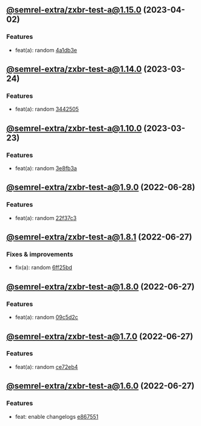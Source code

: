## [@semrel-extra/zxbr-test-a@1.15.0](https://github.com/semrel-extra/demo-zx-bulk-release/compare/2023.3.24-semrel-extra.zxbr-test-a.1.14.0-f0...2023.4.2-semrel-extra.zxbr-test-a.1.15.0-f0) (2023-04-02)

### Features
* feat(a): random [4a1db3e](https://github.com/semrel-extra/demo-zx-bulk-release/commit/4a1db3e39b822e4060446406045e82a41e0c8847)

## [@semrel-extra/zxbr-test-a@1.14.0](https://github.com/semrel-extra/demo-zx-bulk-release/compare/2023.3.24-semrel-extra.zxbr-test-a.1.13.0-f0...2023.3.24-semrel-extra.zxbr-test-a.1.14.0-f0) (2023-03-24)

### Features
* feat(a): random [3442505](https://github.com/semrel-extra/demo-zx-bulk-release/commit/3442505c878358a8e78e651b174ff979fe9cb751)

## [@semrel-extra/zxbr-test-a@1.10.0](https://github.com/semrel-extra/demo-zx-bulk-release/compare/2022.6.28-semrel-extra.zxbr-test-a.1.9.0-f0...2023.3.23-semrel-extra.zxbr-test-a.1.10.0-f0) (2023-03-23)

### Features
* feat(a): random [3e8fb3a](https://github.com/semrel-extra/demo-zx-bulk-release/commit/3e8fb3ab33170857e864fc32d7e49ba30f6d52a5)

## [@semrel-extra/zxbr-test-a@1.9.0](https://github.com/semrel-extra/demo-zx-bulk-release/compare/2022.6.27-semrel-extra.zxbr-test-a.1.8.1-f0...2022.6.28-semrel-extra.zxbr-test-a.1.9.0-f0) (2022-06-28)

### Features
* feat(a): random [22f37c3](https://github.com/semrel-extra/demo-zx-bulk-release/commit/22f37c3d9aea40b92454f717bd1736a47e3ac971)

## [@semrel-extra/zxbr-test-a@1.8.1](https://github.com/semrel-extra/demo-zx-bulk-release/compare/2022.6.27-semrel-extra.zxbr-test-a.1.8.0-f0...2022.6.27-semrel-extra.zxbr-test-a.1.8.1-f0) (2022-06-27)

### Fixes & improvements
* fix(a): random [6ff25bd](https://github.com/semrel-extra/demo-zx-bulk-release/commit/6ff25bd421755b929ef2b58f35c727670fd93849)

## [@semrel-extra/zxbr-test-a@1.8.0](https://github.com/semrel-extra/demo-zx-bulk-release/compare/2022.6.27-semrel-extra.zxbr-test-a.1.7.0-f0...2022.6.27-semrel-extra.zxbr-test-a.1.8.0-f0) (2022-06-27)

### Features
* feat(a): random [09c5d2c](https://github.com/semrel-extra/demo-zx-bulk-release/commit/09c5d2c0bbcae4fdae250fdebebe2f1f39ed21d5)

## [@semrel-extra/zxbr-test-a@1.7.0](https://github.com/semrel-extra/demo-zx-bulk-release/compare/2022.6.27-semrel-extra.zxbr-test-a.1.6.0-f0...2022.6.27-semrel-extra.zxbr-test-a.1.7.0-f0) (2022-06-27)

### Features
* feat(a): random [ce72eb4](https://github.com/semrel-extra/demo-zx-bulk-release/commit/ce72eb44d41fdd5ab9f3652654e345e95f166cb9)

## [@semrel-extra/zxbr-test-a@1.6.0](https://github.com/semrel-extra/demo-zx-bulk-release/compare/2022.6.26-semrel-extra.zxbr-test-a.1.5.1-f0...2022.6.27-semrel-extra.zxbr-test-a.1.6.0-f0) (2022-06-27)

### Features
* feat: enable changelogs [e867551](https://github.com/semrel-extra/demo-zx-bulk-release/commit/e867551d60f115c91f7c1e6b311db019008c3892)
